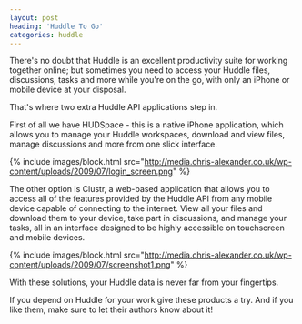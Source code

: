 ```yaml
---
layout: post
heading: 'Huddle To Go'
categories: huddle
---
```


There's no doubt that Huddle is an excellent productivity suite for working together online; but sometimes you need to access your Huddle files, discussions, tasks and more while you're on the go, with only an iPhone or mobile device at your disposal.

That's where two extra Huddle API applications step in.

First of all we have HUDSpace - this is a native iPhone application, which allows you to manage your Huddle workspaces, download and view files, manage discussions and more from one slick interface.

{% include images/block.html src="http://media.chris-alexander.co.uk/wp-content/uploads/2009/07/login_screen.png" %}

The other option is Clustr, a web-based application that allows you to access all of the features provided by the Huddle API from any mobile device capable of connecting to the internet. View all your files and download them to your device, take part in discussions, and manage your tasks, all in an interface designed to be highly accessible on touchscreen and mobile devices.

{% include images/block.html src="http://media.chris-alexander.co.uk/wp-content/uploads/2009/07/screenshot1.png" %}

With these solutions, your Huddle data is never far from your fingertips.

If you depend on Huddle for your work give these products a try. And if you like them, make sure to let their authors know about it!